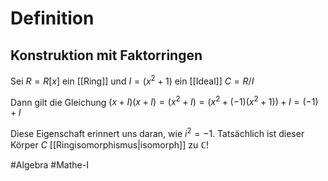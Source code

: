 # Definition
## Konstruktion mit Faktorringen
Sei $R = R[x]$ ein [[Ring]] und $I = (x^2+1)$ ein [[Ideal]] $C = R/I$

Dann gilt die Gleichung $(x+I)(x+I) = (x^2+I) = (x^2+(-1)(x^2+1))+I = (-1)+I$

Diese Eigenschaft erinnert uns daran, wie $i^2 = -1$. Tatsächlich ist dieser Körper $C$ [[Ringisomorphismus|isomorph]] zu $\mathbb{C}$!


#Algebra #Mathe-I 